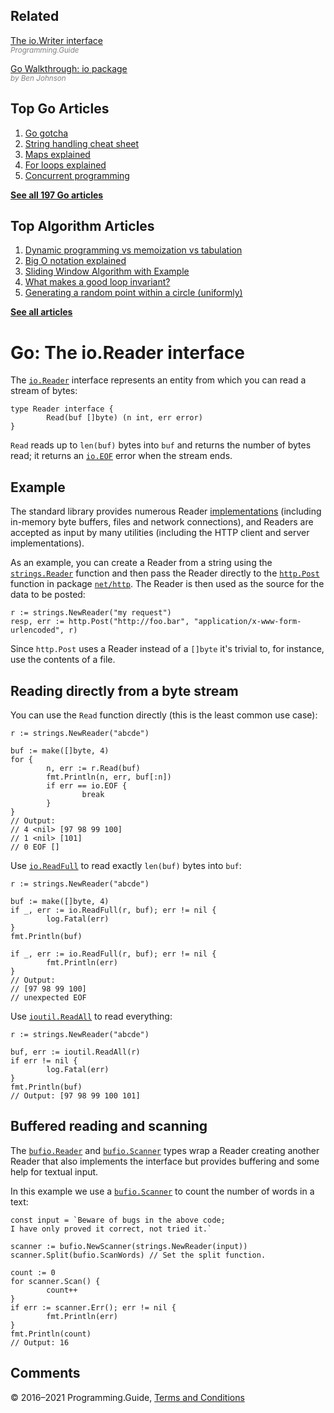 ## Related

[The io.Writer interface](io-writer-interface-explained.html)  
<span style="color: grey; font-style: italic; font-size: smaller">Programming.Guide</span>

[Go Walkthrough: io package](https://medium.com/go-walkthrough/go-walkthrough-io-package-8ac5e95a9fbd)  
<span style="color: grey; font-style: italic; font-size: smaller">by Ben Johnson</span>

## Top Go Articles

1.  [Go gotcha](go-gotcha.html)
2.  [String handling cheat sheet](string-functions-reference-cheat-sheet.html)
3.  [Maps explained](maps-explained.html)
4.  [For loops explained](for-loop.html)
5.  [Concurrent programming](go-concurrency-tutorial.html)

[**See all 197 Go articles**](index.html)

## Top Algorithm Articles

1.  [Dynamic programming vs memoization vs tabulation](../dynamic-programming-vs-memoization-vs-tabulation.html)
2.  [Big O notation explained](../big-o-notation-explained.html)
3.  [Sliding Window Algorithm with Example](../sliding-window-example.html)
4.  [What makes a good loop invariant?](../what-makes-a-good-loop-invariant.html)
5.  [Generating a random point within a circle (uniformly)](../random-point-within-circle.html)

[**See all articles**](../index.html)

# Go: The io.Reader interface

The [`io.Reader`](https://golang.org/pkg/io/#Reader) interface represents an entity from which you can read a stream of bytes:

    type Reader interface {
            Read(buf []byte) (n int, err error)
    }

`Read` reads up to `len(buf)` bytes into `buf` and returns the number of bytes read; it returns an [`io.EOF`](https://golang.org/pkg/io/#pkg-variables) error when the stream ends.

## Example

The standard library provides numerous Reader [implementations](https://golang.org/search?q=Read#Global) (including in-memory byte buffers, files and network connections), and Readers are accepted as input by many utilities (including the HTTP client and server implementations).

As an example, you can create a Reader from a string using the [`strings.Reader`](https://golang.org/pkg/strings/#Reader) function and then pass the Reader directly to the [`http.Post`](https://golang.org/pkg/net/http/#Post) function in package [`net/http`](https://golang.org/pkg/net/http/). The Reader is then used as the source for the data to be posted:

    r := strings.NewReader("my request")
    resp, err := http.Post("http://foo.bar", "application/x-www-form-urlencoded", r)

Since `http.Post` uses a Reader instead of a `[]byte` it's trivial to, for instance, use the contents of a file.

## Reading directly from a byte stream

You can use the `Read` function directly (this is the least common use case):

    r := strings.NewReader("abcde")

    buf := make([]byte, 4)
    for {
            n, err := r.Read(buf)
            fmt.Println(n, err, buf[:n])
            if err == io.EOF {
                    break
            }
    }
    // Output:
    // 4 <nil> [97 98 99 100]
    // 1 <nil> [101]
    // 0 EOF []

Use [`io.ReadFull`](https://golang.org/pkg/io/#ReadFull) to read exactly `len(buf)` bytes into `buf`:

    r := strings.NewReader("abcde")

    buf := make([]byte, 4)
    if _, err := io.ReadFull(r, buf); err != nil {
            log.Fatal(err)
    }
    fmt.Println(buf)

    if _, err := io.ReadFull(r, buf); err != nil {
            fmt.Println(err)
    }
    // Output:
    // [97 98 99 100]
    // unexpected EOF

Use [`ioutil.ReadAll`](https://golang.org/pkg/io/ioutil/#ReadAll) to read everything:

    r := strings.NewReader("abcde")

    buf, err := ioutil.ReadAll(r)
    if err != nil {
            log.Fatal(err)
    }
    fmt.Println(buf)
    // Output: [97 98 99 100 101]

## Buffered reading and scanning

The [`bufio.Reader`](https://golang.org/pkg/bufio/#Reader) and [`bufio.Scanner`](https://golang.org/pkg/bufio/#Scanner) types wrap a Reader creating another Reader that also implements the interface but provides buffering and some help for textual input.

In this example we use a [`bufio.Scanner`](https://golang.org/pkg/bufio/#Scanner) to count the number of words in a text:

    const input = `Beware of bugs in the above code;
    I have only proved it correct, not tried it.`

    scanner := bufio.NewScanner(strings.NewReader(input))
    scanner.Split(bufio.ScanWords) // Set the split function.

    count := 0
    for scanner.Scan() {
            count++
    }
    if err := scanner.Err(); err != nil {
            fmt.Println(err)
    }
    fmt.Println(count)
    // Output: 16

## Comments



© 2016–2021 Programming.Guide, [Terms and Conditions](../terms-and-conditions.html)
